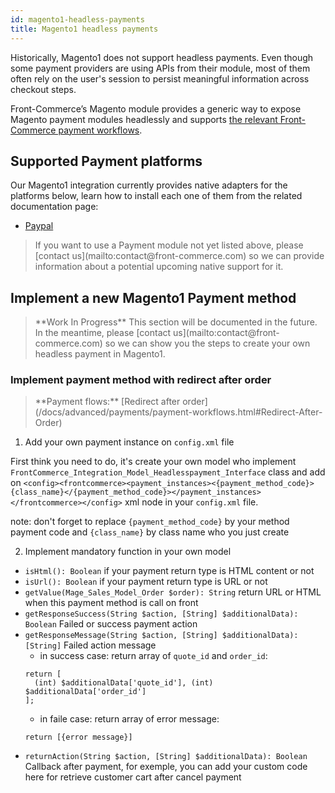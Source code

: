 ```yaml
---
id: magento1-headless-payments
title: Magento1 headless payments
---
```


Historically, Magento1 does not support headless payments. Even though some payment providers are using APIs from their module, most of them often rely on the user's session to persist meaningful information across checkout steps.

Front-Commerce’s Magento module provides a generic way to expose Magento payment modules headlessly and supports [the relevant Front-Commerce payment workflows](/docs/advanced/payments/payment-workflows.html).

## Supported Payment platforms

Our Magento1 integration currently provides native adapters for the platforms below, learn how to install each one of them from the related documentation page:

- [Paypal](/docs/advanced/payments/paypal.html#Magento1-module)

<blockquote class="info">
  If you want to use a Payment module not yet listed above, please [contact us](mailto:contact@front-commerce.com) so we can provide information about a potential upcoming native support for it.
</blockquote>

## Implement a new Magento1 Payment method

<blockquote class="wip">
**Work In Progress** This section will be documented in the future. In the meantime, please [contact us](mailto:contact@front-commerce.com) so we can show you the steps to create your own headless payment in Magento1.
</blockquote>

### Implement payment method with redirect after order

<blockquote class="info">
**Payment flows:** [Redirect after order](/docs/advanced/payments/payment-workflows.html#Redirect-After-Order)
</blockquote>

1. Add your own payment instance on `config.xml` file

  First think you need to do, it's create your own model who implement `FrontCommerce_Integration_Model_Headlesspayment_Interface` class and add on `<config><frontcommerce><payment_instances><{payment_method_code}>{class_name}</{payment_method_code}></payment_instances></frontcommerce></config>` xml node in your `config.xml` file.

  note: don't forget to replace `{payment_method_code}` by your method payment code and `{class_name}` by class name who you just create

2. Implement mandatory function in your own model
  - `isHtml(): Boolean` if your payment return type is HTML content or not
  - `isUrl(): Boolean` if your payment return type is URL or not
  - `getValue(Mage_Sales_Model_Order $order): String` return URL or HTML when this payment method is call on front
  - `getResponseSuccess(String $action, [String] $additionalData): Boolean` Failed or success payment action
  - `getResponseMessage(String $action, [String] $additionalData): [String]` Failed action message
    - in success case: return array of `quote_id` and `order_id`:
    ```
    return [
      (int) $additionalData['quote_id'], (int)  $additionalData['order_id']
    ];
    ```
    - in faile case: return array of error message:
    ```
    return [{error message}]
    ```
  - `returnAction(String $action, [String] $additionalData): Boolean` Callback after payment, for exemple, you can add your custom code here for retrieve customer cart after cancel payment